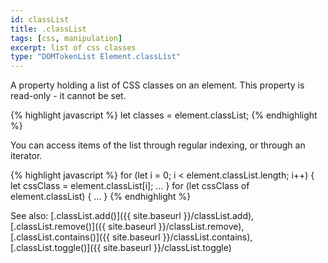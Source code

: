 ```yaml
---
id: classList
title: .classList
tags: [css, manipulation]
excerpt: list of css classes
type: "DOMTokenList Element.classList"
---
```


A property holding a list of CSS classes on an element. This property is read-only - it cannot be set.

{% highlight javascript %}
let classes = element.classList;
{% endhighlight %}

You can access items of the list through regular indexing, or through an iterator.

{% highlight javascript %}
for (let i = 0; i < element.classList.length; i++) {
    let cssClass = element.classList[i];
    ...
}
for (let cssClass of element.classList) {
    ...
}
{% endhighlight %}

See also: [.classList.add()]({{ site.baseurl }}/classList.add), [.classList.remove()]({{ site.baseurl }}/classList.remove), [.classList.contains()]({{ site.baseurl }}/classList.contains), [.classList.toggle()]({{ site.baseurl }}/classList.toggle)
